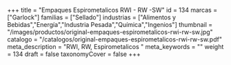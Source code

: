 +++
title = "Empaques Espirometalicos RWI - RW -SW"
id = 134
marcas = ["Garlock"]
familias = ["Sellado"]
industrias = ["Alimentos y Bebidas","Energía","Industria Pesada","Química","Ingenios"]
thumbnail = "/images/productos/original-empaques-espirometalicos-rwi-rw-sw.jpg"
catalogo = "/catalogos/original-empaques-espirometalicos-rwi-rw-sw.pdf"
meta_description = "RWI, RW, Espirometalicos "
meta_keywords = ""
weight = 134
draft = false
taxonomyCover = false
+++

